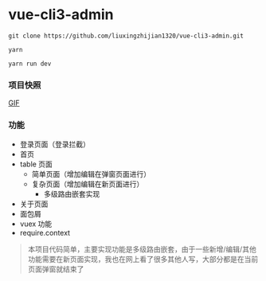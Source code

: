 # vue-cli3-admin

```
git clone https://github.com/liuxingzhijian1320/vue-cli3-admin.git

yarn

yarn run dev

```

### 项目快照

[GIF](https://ae01.alicdn.com/kf/H7beca7c2928f45ae86fc66ffd386533bD.gif)

### 功能

- 登录页面（登录拦截）
- 首页
- table 页面
  - 简单页面（增加编辑在弹窗页面进行）
  - 复杂页面（增加编辑在新页面进行）
    - 多级路由嵌套实现
- 关于页面
- 面包屑
- vuex 功能
- require.context

> 本项目代码简单，主要实现功能是多级路由嵌套，由于一些新增/编辑/其他功能需要在新页面实现，我也在网上看了很多其他人写，大部分都是在当前页面弹窗就结束了
